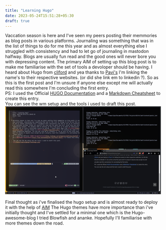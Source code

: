 ```yaml
---
title: "Learning Hugo"
date: 2023-05-24T15:51:28+05:30
draft: true
---
```


Vaccation season is here and I've seen my peers posting their memmories as blog posts in various platforms. Journaling was something that was in the list of things to do for me this year and as almost everything else I struggled with consistency and had to let go of journaling in mastodon halfway. Blogs are usually fun read and the good ones will never bore you with depressing content. The primary AIM of setting up this blog post is to make me familiarise with the set of tools a devoloper should be having. I heard about Hugo from [cliford](https://cliford.net/) and yea thanks to [Pavi's](https://pavithra.dev/) I'm linking the name's to their respective websites. (or did she link em to linkedin ?). So as this is the first post and I'm unsure if anyone else except me will actually read this somewhere I'm concluding the first entry.\
PS: I used the Official [HUGO Documentation](https://gohugo.io/categories/getting-started) and a [Markdown Cheatsheet](https://www.markdownguide.org/cheat-sheet/) to create this entry.\
 You can see the wm setup and the tools i used to draft this post.
![](/Posts/LearningHugo/learnHugo.png)

Final thought as i've finalised the hugo setup and is almost ready to deploy it with the help of [AIM](https://aravindim.github.io/) The Hugo themes have more importance than i've initially thought and I've settled for a minimal one which is the Hugo-awesome-blog I tried Blowfish and ananke. Hopefully I'll familiarise with more themes down the road.
